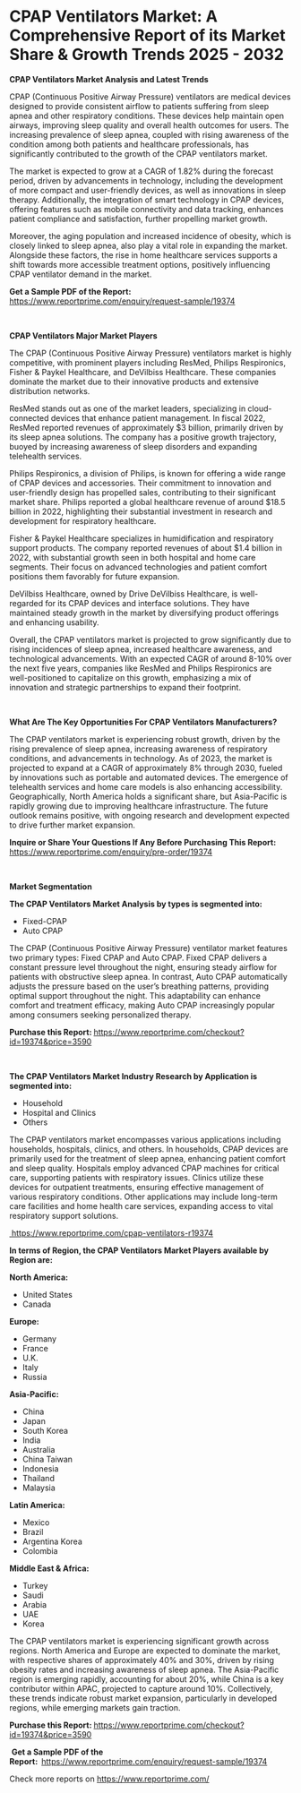 <p><h1>CPAP Ventilators Market: A Comprehensive Report of its Market Share & Growth Trends 2025 - 2032</h1></p><p><strong>CPAP Ventilators Market Analysis and Latest Trends</strong></p>
<p><p>CPAP (Continuous Positive Airway Pressure) ventilators are medical devices designed to provide consistent airflow to patients suffering from sleep apnea and other respiratory conditions. These devices help maintain open airways, improving sleep quality and overall health outcomes for users. The increasing prevalence of sleep apnea, coupled with rising awareness of the condition among both patients and healthcare professionals, has significantly contributed to the growth of the CPAP ventilators market.</p><p>The market is expected to grow at a CAGR of 1.82% during the forecast period, driven by advancements in technology, including the development of more compact and user-friendly devices, as well as innovations in sleep therapy. Additionally, the integration of smart technology in CPAP devices, offering features such as mobile connectivity and data tracking, enhances patient compliance and satisfaction, further propelling market growth.</p><p>Moreover, the aging population and increased incidence of obesity, which is closely linked to sleep apnea, also play a vital role in expanding the market. Alongside these factors, the rise in home healthcare services supports a shift towards more accessible treatment options, positively influencing CPAP ventilator demand in the market.</p></p>
<p><strong>Get a Sample PDF of the Report:&nbsp;</strong> <a href="https://www.reportprime.com/enquiry/request-sample/19374?utm_campaign=3580&utm_medium=2&utm_source=Github&utm_content=ia&utm_term=19032025&utm_id=cpap-ventilators">https://www.reportprime.com/enquiry/request-sample/19374</a></p>
<p>&nbsp;</p>
<p><strong>CPAP Ventilators Major Market Players</strong></p>
<p><p>The CPAP (Continuous Positive Airway Pressure) ventilators market is highly competitive, with prominent players including ResMed, Philips Respironics, Fisher & Paykel Healthcare, and DeVilbiss Healthcare. These companies dominate the market due to their innovative products and extensive distribution networks.</p><p>ResMed stands out as one of the market leaders, specializing in cloud-connected devices that enhance patient management. In fiscal 2022, ResMed reported revenues of approximately $3 billion, primarily driven by its sleep apnea solutions. The company has a positive growth trajectory, buoyed by increasing awareness of sleep disorders and expanding telehealth services.</p><p>Philips Respironics, a division of Philips, is known for offering a wide range of CPAP devices and accessories. Their commitment to innovation and user-friendly design has propelled sales, contributing to their significant market share. Philips reported a global healthcare revenue of around $18.5 billion in 2022, highlighting their substantial investment in research and development for respiratory healthcare.</p><p>Fisher & Paykel Healthcare specializes in humidification and respiratory support products. The company reported revenues of about $1.4 billion in 2022, with substantial growth seen in both hospital and home care segments. Their focus on advanced technologies and patient comfort positions them favorably for future expansion.</p><p>DeVilbiss Healthcare, owned by Drive DeVilbiss Healthcare, is well-regarded for its CPAP devices and interface solutions. They have maintained steady growth in the market by diversifying product offerings and enhancing usability.</p><p>Overall, the CPAP ventilators market is projected to grow significantly due to rising incidences of sleep apnea, increased healthcare awareness, and technological advancements. With an expected CAGR of around 8-10% over the next five years, companies like ResMed and Philips Respironics are well-positioned to capitalize on this growth, emphasizing a mix of innovation and strategic partnerships to expand their footprint.</p></p>
<p>&nbsp;</p>
<p><strong>What Are The Key Opportunities For CPAP Ventilators Manufacturers?</strong></p>
<p><p>The CPAP ventilators market is experiencing robust growth, driven by the rising prevalence of sleep apnea, increasing awareness of respiratory conditions, and advancements in technology. As of 2023, the market is projected to expand at a CAGR of approximately 8% through 2030, fueled by innovations such as portable and automated devices. The emergence of telehealth services and home care models is also enhancing accessibility. Geographically, North America holds a significant share, but Asia-Pacific is rapidly growing due to improving healthcare infrastructure. The future outlook remains positive, with ongoing research and development expected to drive further market expansion.</p></p>
<p><strong>Inquire or Share Your Questions If Any Before Purchasing This Report:</strong> <a href="https://www.reportprime.com/enquiry/pre-order/19374?utm_campaign=3580&utm_medium=2&utm_source=Github&utm_content=ia&utm_term=19032025&utm_id=cpap-ventilators">https://www.reportprime.com/enquiry/pre-order/19374</a></p>
<p>&nbsp;</p>
<p><strong>Market Segmentation</strong></p>
<p><strong>The CPAP Ventilators Market Analysis by types is segmented into:</strong></p>
<p><ul><li>Fixed-CPAP</li><li>Auto CPAP</li></ul></p>
<p><p>The CPAP (Continuous Positive Airway Pressure) ventilator market features two primary types: Fixed CPAP and Auto CPAP. Fixed CPAP delivers a constant pressure level throughout the night, ensuring steady airflow for patients with obstructive sleep apnea. In contrast, Auto CPAP automatically adjusts the pressure based on the user’s breathing patterns, providing optimal support throughout the night. This adaptability can enhance comfort and treatment efficacy, making Auto CPAP increasingly popular among consumers seeking personalized therapy.</p></p>
<p><strong>Purchase this Report:&nbsp;</strong><a href="https://www.reportprime.com/checkout?id=19374&price=3590&utm_campaign=3580&utm_medium=2&utm_source=Github&utm_content=ia&utm_term=19032025&utm_id=cpap-ventilators">https://www.reportprime.com/checkout?id=19374&price=3590</a></p>
<p>&nbsp;</p>
<p><strong>The CPAP Ventilators Market Industry Research by Application is segmented into:</strong></p>
<p><ul><li>Household</li><li>Hospital and Clinics</li><li>Others</li></ul></p>
<p><p>The CPAP ventilators market encompasses various applications including households, hospitals, clinics, and others. In households, CPAP devices are primarily used for the treatment of sleep apnea, enhancing patient comfort and sleep quality. Hospitals employ advanced CPAP machines for critical care, supporting patients with respiratory issues. Clinics utilize these devices for outpatient treatments, ensuring effective management of various respiratory conditions. Other applications may include long-term care facilities and home health care services, expanding access to vital respiratory support solutions.</p></p>
<p><a href="https://www.reportprime.com/cpap-ventilators-r19374?utm_campaign=3580&utm_medium=2&utm_source=Github&utm_content=ia&utm_term=19032025&utm_id=cpap-ventilators">&nbsp;https://www.reportprime.com/cpap-ventilators-r19374</a></p>
<p><strong>In terms of Region, the CPAP Ventilators Market Players available by Region are:</strong></p>
<p>
    <p> <strong> North America: </strong>
        <ul>
            <li>United States</li>
            <li>Canada</li>
        </ul>
        </p> 
    <p> <strong> Europe: </strong>
        <ul>
            <li>Germany</li>
            <li>France</li>
            <li>U.K.</li>
            <li>Italy</li>
            <li>Russia</li>
        </ul>
        </p> 
    <p> <strong> Asia-Pacific: </strong>
        <ul>
            <li>China</li>
            <li>Japan</li>
            <li>South Korea</li>
            <li>India</li>
            <li>Australia</li>
            <li>China Taiwan</li>
            <li>Indonesia</li>
            <li>Thailand</li>
            <li>Malaysia</li>
        </ul>
        </p> 
    <p> <strong> Latin America: </strong>
        <ul>
            <li>Mexico</li>
            <li>Brazil</li>
            <li>Argentina Korea</li>
            <li>Colombia</li>
        </ul>
        </p> 
    <p> <strong> Middle East & Africa: </strong>
        <ul>
            <li>Turkey</li>
            <li>Saudi</li>
            <li>Arabia</li>
            <li>UAE</li>
            <li>Korea</li>
        </ul>
    </p>
    </p>
<p><p>The CPAP ventilators market is experiencing significant growth across regions. North America and Europe are expected to dominate the market, with respective shares of approximately 40% and 30%, driven by rising obesity rates and increasing awareness of sleep apnea. The Asia-Pacific region is emerging rapidly, accounting for about 20%, while China is a key contributor within APAC, projected to capture around 10%. Collectively, these trends indicate robust market expansion, particularly in developed regions, while emerging markets gain traction.</p></p>
<p><strong>Purchase this Report: </strong><a href="https://www.reportprime.com/checkout?id=19374&price=3590&utm_campaign=3580&utm_medium=2&utm_source=Github&utm_content=ia&utm_term=19032025&utm_id=cpap-ventilators">https://www.reportprime.com/checkout?id=19374&price=3590</a></p>
<p>&nbsp;<strong>Get a Sample PDF of the Report:&nbsp;&nbsp;</strong><a href="https://www.reportprime.com/enquiry/request-sample/19374?utm_campaign=3580&utm_medium=2&utm_source=Github&utm_content=ia&utm_term=19032025&utm_id=cpap-ventilators">https://www.reportprime.com/enquiry/request-sample/19374</a></p>
<p><strong></strong></p>
<p>Check more reports on <a href="https://www.reportprime.com/?utm_campaign=3580&utm_medium=2&utm_source=Github&utm_content=ia&utm_term=19032025&utm_id=cpap-ventilators">https://www.reportprime.com/</a></p>